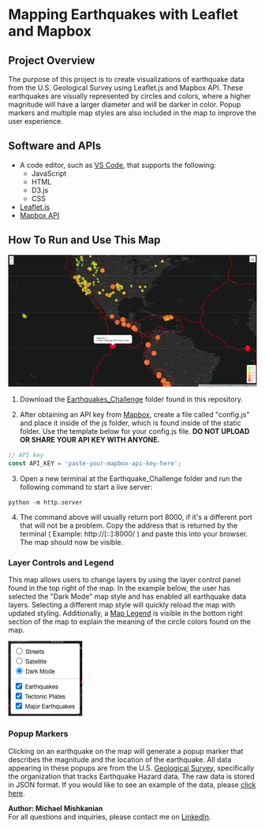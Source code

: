 # Mapping Earthquakes with Leaflet and Mapbox

## Project Overview
The purpose of this project is to create visualizations of earthquake data from the U.S. Geological Survey using Leaflet.js and Mapbox API. These earthquakes are visually represented by circles and colors, where a higher magnitude will have a larger diameter and will be darker in color. Popup markers and multiple map styles are also included in the map to improve the user experience.

## Software and APIs

- A code editor, such as [VS Code](https://code.visualstudio.com/), that supports the following:
  - JavaScript
  - HTML
  - D3.js
  - CSS
- [Leaflet.js](https://leafletjs.com/)
- [Mapbox API](https://www.mapbox.com/) 

## How To Run and Use This Map

![completed_project](https://github.com/Mishkanian/Mapping_Earthquakes/blob/main/README_images/completed_mapbox.png)  

1. Download the [Earthquakes_Challenge](https://github.com/Mishkanian/Mapping_Earthquakes/tree/main/Earthquakes_Challenge) folder found in this repository.

2. After obtaining an API key from [Mapbox](https://www.mapbox.com/), create a file called "config.js" and place it inside of the js folder, which is found inside of the static folder. Use the template below for your config.js file. **DO NOT UPLOAD OR SHARE YOUR API KEY WITH ANYONE.**
 ```javascript
// API key
const API_KEY = 'paste-your-mapbox-api-key-here';
 ```
3. Open a new terminal at the Earthquake_Challenge folder and run the following command to start a live server:
```terminal
python -m http.server
```
4. The command above will usually return port 8000, if it's a different port that will not be a problem. Copy the address that is returned by the terminal ( Example: http://[::]:8000/ ) and paste this into your browser. The map should now be visible.

### Layer Controls and Legend

This map allows users to change layers by using the layer control panel found in the top right of the map. In the example below, the user has selected the "Dark Mode" map style and has enabled all earthquake data layers. Selecting a different map style will quickly reload the map with updated styling. Additionally, a [Map Legend](https://github.com/Mishkanian/Mapping_Earthquakes/blob/main/README_images/map_legend.png) is visible in the bottom right section of the map to explain the meaning of the circle colors found on the map.  

![layer_controls](https://github.com/Mishkanian/Mapping_Earthquakes/blob/main/README_images/layer_controls.png)  

### Popup Markers

Clicking on an earthquake on the map will generate a popup marker that describes the magnitude and the location of the earthquake. All data appearing in these popups are from the U.S. [Geological Survey](https://www.usgs.gov/natural-hazards/earthquake-hazards/earthquakes), specifically the organization that tracks Earthquake Hazard data. The raw data is stored in JSON format. If you would like to see an example of the data, please [click here](https://earthquake.usgs.gov/earthquakes/feed/v1.0/summary/4.5_week.geojson).

**Author: Michael Mishkanian**  
For all questions and inquiries, please contact me on [LinkedIn](https://www.linkedin.com/in/michaelmishkanian/).
